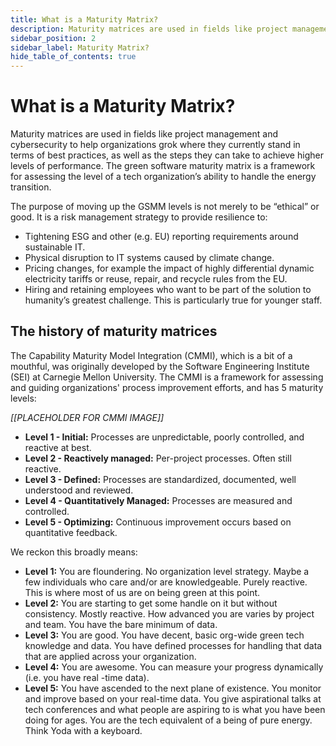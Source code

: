 ```yaml
---
title: What is a Maturity Matrix?
description: Maturity matrices are used in fields like project management and cybersecurity to help organizations grok where they currently stand in terms of best practices
sidebar_position: 2
sidebar_label: Maturity Matrix?
hide_table_of_contents: true
---
```


# What is a Maturity Matrix?

Maturity matrices are used in fields like project management and cybersecurity to help organizations grok where they currently stand in terms of best practices, as well as the steps they can take to achieve higher levels of performance. The green software maturity matrix is a framework for assessing the level of a tech organization’s ability to handle the energy transition. 

The purpose of moving up the GSMM levels is not merely to be “ethical” or good. It is a risk management strategy to provide resilience to:

* Tightening ESG and other (e.g. EU) reporting requirements around sustainable IT. 
* Physical disruption to IT systems caused by climate change.
* Pricing changes, for example the impact of highly differential dynamic electricity tariffs or reuse, repair, and recycle rules from the EU. 
* Hiring and retaining employees who want to be part of the solution to humanity’s greatest challenge. This is particularly true for younger staff.

## The history of maturity matrices

The Capability Maturity Model Integration (CMMI), which is a bit of a mouthful, was originally developed by the Software Engineering Institute (SEI) at Carnegie Mellon University. The CMMI is a framework for assessing and guiding organizations' process improvement efforts, and has 5 maturity levels:

*[[PLACEHOLDER FOR CMMI IMAGE]]*

- **Level 1 - Initial:** Processes are unpredictable, poorly controlled, and reactive at best.
- **Level 2 - Reactively managed:** Per-project processes. Often still reactive.
- **Level 3 - Defined:** Processes are standardized, documented, well understood and reviewed.
- **Level 4 - Quantitatively Managed:** Processes are measured and controlled.
- **Level 5 - Optimizing:** Continuous improvement occurs based on quantitative feedback.

We reckon this broadly means:

- **Level 1:** You are floundering. No organization level strategy. Maybe a few individuals who care and/or are knowledgeable. Purely reactive. This is where most of us are on being green at this point.
- **Level 2:** You are starting to get some handle on it but without consistency. Mostly reactive. How advanced you are varies by project and team. You have the bare minimum of data.
- **Level 3:** You are good. You have decent, basic org-wide green tech knowledge and data. You have defined processes for handling that data that are applied across your organization.
- **Level 4:** You are awesome. You can measure your progress dynamically (i.e. you have real -time data).
- **Level 5:** You have ascended to the next plane of existence. You monitor and improve based on your real-time data. You give aspirational talks at tech conferences and what people are aspiring to is what you have been doing for ages. You are the tech equivalent of a being of pure energy. Think Yoda with a keyboard.
